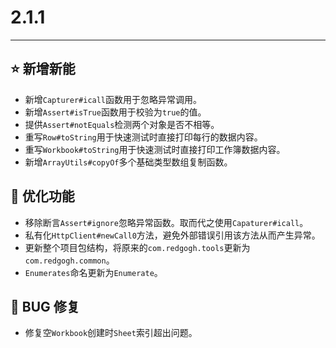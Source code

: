 # 2.1.1

---------------------

## ⭐ 新增新能

- 新增`Capturer#icall`函数用于忽略异常调用。
- 新增`Assert#isTrue`函数用于校验为`true`的值。
- 提供`Assert#notEquals`检测两个对象是否不相等。
- 重写`Row#toString`用于快速测试时直接打印每行的数据内容。
- 重写`Workbook#toString`用于快速测试时直接打印工作簿数据内容。
- 新增`ArrayUtils#copyOf`多个基础类型数组复制函数。

## 👻 优化功能

- 移除断言`Assert#ignore`忽略异常函数。取而代之使用`Capaturer#icall`。
- 私有化`HttpClient#newCall0`方法，避免外部错误引用该方法从而产生异常。
- 更新整个项目包结构，将原来的`com.redgogh.tools`更新为`com.redgogh.common`。
- `Enumerates`命名更新为`Enumerate`。

## 🐞 BUG 修复

- 修复空`Workbook`创建时`Sheet`索引超出问题。